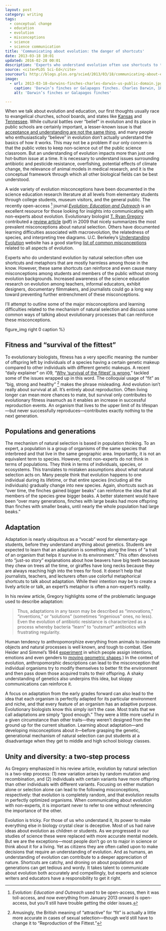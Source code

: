 ```yaml
---
layout: post
category: writing
tags:
  - conceptual change
  - education
  - evolution
  - misconceptions
  - science
  - science communication
title: 'Communicating about evolution: the danger of shortcuts'
date: 2013-03-18 10:01
updated: 2016-02-28 00:01
description: 'Experts who understand evolution often use shortcuts to talk about it. However, these same shortcuts can reinforce and even cause many misconceptions.'
source: <cite>PLOS Sci-Ed</cite>
sourceurl: http://blogs.plos.org/scied/2013/03/18/communicating-about-evolution-the-danger-of-shortcuts/
image:
  - url: 2013-03-18-darwins-finches-charles-darwin-us-public-domain.jpg
    caption: 'Darwin’s finches or Galapagos finches. Charles Darwin, 1845. U.S. public domain.'
    alt: 'Darwin’s finches or Galapagos finches'

---
```


When we talk about evolution and education, our first thoughts usually race to evangelical churches, school boards, and states like [Kansas](http://en.wikipedia.org/wiki/Kansas_evolution_hearings) and [Tennessee](http://ncse.com/news/2012/04/monkey-bill-enacted-tennessee-007299). While cultural battles over “belief” in evolution and its place in public schools are certainly important, a lesser-known issue is that [acceptance and understanding are not the same thing](http://onlinelibrary.wiley.com/doi/10.1002/tea.10087/abstract), and  many people who enthusiastically “believe” in evolution don’t actually understand the basics of how it works. This may not be a problem if our only concern is that the public votes to keep non-science out of the public science classroom. But an understanding of evolution impacts more than just one hot-button issue at a time. It is necessary to understand issues surrounding antibiotic and pesticide resistance, overfishing, potential effects of climate change, the relevance of animal models in medical research, and it is the conceptual framework through which all other biological fields can be best understood.

A wide variety of evolution misconceptions have been documented in the science education research literature at all levels from elementary students through college students, museum visitors, and the general public. The recently open-access [^1] journal [*Evolution: Education and Outreach*](http://www.springer.com/life+sciences/evolutionary+%26+developmental+biology/journal/12052) is an excellent resource for those looking for insights into communicating with non-experts about evolution. Evolutionary biologist [T. Ryan Gregory](http://www.gregorylab.org/) contributed a [review article](http://www.gregorylab.org/reprints/UnderstandingSelection.pdf) (pdf) in 2009 that nicely summarizes the most prevalent misconceptions about natural selection. Others have documented learning difficulties associated with macroevolution, the relatedness of species, and interpreting tree diagrams. U.C. Berkeley’s [Understanding Evolution](http://evolution.berkeley.edu/) website has a good starting [list of common misconceptions](http://evolution.berkeley.edu/evolibrary/misconceptions_faq.php) related to all aspects of evolution.

Experts who do understand evolution by natural selection often use shortcuts and metaphors that are mostly harmless among those in the know. However, these same shortcuts can reinforce and even cause many misconceptions among students and members of the public without strong evolution backgrounds. Increased awareness of the science education research on evolution among teachers, informal educators, exhibit designers, documentary filmmakers, and journalists could go a long way toward preventing further entrenchment of these misconceptions.

I’ll attempt to outline some of the major misconceptions and learning difficulties related to the mechanism of natural selection and discuss some common ways of talking about evolutionary processes that can reinforce these misconceptions.

figure_img right 0 caption %}

## Fitness and “survival of the fittest”

To evolutionary biologists, fitness has a very specific meaning: the number of offspring left by individuals of a species having a certain genetic makeup compared to other individuals with different genetic makeups. A recent “daily explainer” on i09, “[Why ‘survival of the fittest’ is wrong](http://io9.com/5988401/why-survival-of-the-fittest-is-wrong),” tackled some of the issues wrapped up in this word. The colloquial usage of “fit” as “big, strong and healthy” [^2] makes the phrase misleading. And evolution isn’t really about survival at all. It’s entirely about reproduction. Often living longer can mean more chances to mate, but survival only contributes to evolutionary fitness inasmuch as it enables an increase in successful reproduction events. An organism that lives to the upper limit of its lifespan—but never successfully reproduces—contributes exactly nothing to the next generation.

## Populations and generations

The mechanism of natural selection is based in population thinking. To an expert, a population is a group of organisms of the same species that interbreed and that live in the same geographic area. Importantly, it is not an equivalent term to species. However, most non-experts do not think in terms of populations. They think in terms of individuals, species, or ecosystems. This translates to mistaken assumptions about what natural selection acts on. Many people think that evolution happens to one individual during its lifetime, or that entire species (including all the individuals) gradually change into new species. Again, shortcuts such as “over time, the finches gained bigger beaks” can reinforce the idea that all members of the species grew bigger beaks. A better statement would have been “over many generations, finches with large beaks had more offspring than finches with smaller beaks, until nearly the whole population had large beaks.”

## Adaptation

Adaptation is nearly ubiquitous as a “vocab” word for elementary-age students, before they understand anything about genetics. Students are expected to learn that an adaptation is something along the lines of “a trait of an organism that helps it survive in its environment.” This often devolves into “just-so story” explanations about how beavers have big teeth because they chew on trees all the time, or giraffes have long necks because they are always reaching high into the trees for food. It doesn’t help that journalists, teachers, and lecturers often use colorful metaphorical shortcuts to talk about adaptation. While their intention may be to create a lively article or talk, an expert’s metaphor is often a non-expert’s reality.

In his review article, Gregory highlights some of the problematic language used to describe adaptation:

>Thus, adaptations in any taxon may be described as “innovations,” “inventions,” or “solutions” (sometimes “ingenious” ones, no less). Even the evolution of antibiotic resistance is characterized as a process whereby bacteria “learn” to “outsmart” antibiotics with frustrating regularity.

Human tendency to anthropomorphize everything from animals to inanimate objects and natural processes is well known, and tough to combat. (See Heider and Simmel’s 1944 [experiment](http://www.all-about-psychology.com/fritz-heider.html) in which people assign intentions, emotions and even genders to [moving geometric shapes](http://www.youtube.com/watch?feature=player_embedded&v=sZBKer6PMtM).) In the context of evolution, anthropomorphic descriptions can lead to the misconception that individual organisms try to modify themselves to better fit the environment and then pass down those acquired traits to their offspring. A shaky understanding of genetics also underpins this idea, but sloppy communications can reinforce it.

A focus on adaptation from the early grades forward can also lead to the idea that each organism is perfectly adapted for its particular environment and niche, and that every feature of an organism has an adaptive purpose. Evolutionary biologists know this simply isn’t the case. Most traits that we call adaptations are simply “good enough.” They were a little more useful in a given circumstance than other traits—they weren’t designed from the ground up for the current situation. Learning about adaptation—and developing misconceptions about it—before grasping the genetic, generational mechanism of natural selection can put students at a disadvantage when they get to middle and high school biology classes.

## Unity and diversity: a two-step process

As Gregory emphasized in his review article, evolution by natural selection is a two-step process: (1) new variation arises by random mutation and recombination, and (2) individuals with certain variants have more offspring than other individuals with different variants. Focusing on either mutation alone or selection alone can lead to the following misconceptions, respectively: that evolution is completely random, and that evolution results in perfectly optimized organisms. When communicating about evolution with non-experts, it is important never to refer to one without referencing the importance of the other.

Evolution is tricky. For those of us who understand it, its power to make everything else in biology crystal clear is deceptive. Most of us had naive ideas about evolution as children or students. As we progressed in our studies of science these were replaced with more accurate mental models. But we are the exceptions—most people don’t go on to major in science or think about it for a living. Yet as citizens they are often called upon to make decisions that require an understanding of evolution. And as humans, an understanding of evolution can contribute to a deeper appreciation of nature. Shortcuts are catchy, and droning on about populations and generations can get tedious and wordy. It takes talent to communicate about evolution both accurately and compellingly, but experts and science writers and educators have a responsibility to get it right.

[^1]: *Evolution: Education and Outreach* used to be open-access, then it was toll-access, and now everything from January 2013 onward is open-access, but you’ll still have trouble getting the older issues.

[^2]: Amusingly, the British meaning of “attractive” for “fit” is actually a little more accurate in cases of sexual selection—though we’d still have to change it to “Reproduction of the Fittest.”
